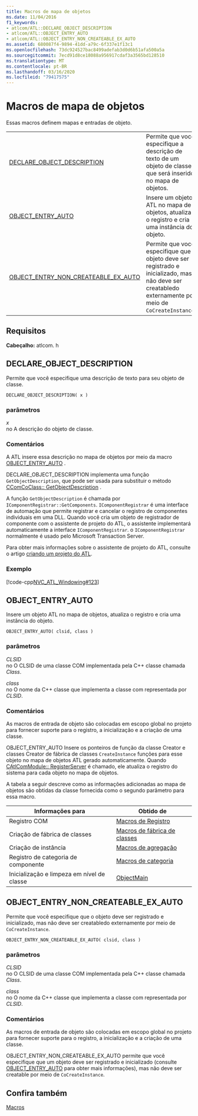 ```yaml
---
title: Macros de mapa de objetos
ms.date: 11/04/2016
f1_keywords:
- atlcom/ATL::DECLARE_OBJECT_DESCRIPTION
- atlcom/ATL::OBJECT_ENTRY_AUTO
- atlcom/ATL::OBJECT_ENTRY_NON_CREATEABLE_EX_AUTO
ms.assetid: 680087f4-9894-41dd-a79c-6f337e1f13c1
ms.openlocfilehash: 73dc924527bac8499adefab3d0d6b51afa500a5a
ms.sourcegitcommit: 7ecd91d8ce18088a956917cdaf3a3565bd128510
ms.translationtype: MT
ms.contentlocale: pt-BR
ms.lasthandoff: 03/16/2020
ms.locfileid: "79417575"
---
```

# <a name="object-map-macros"></a>Macros de mapa de objetos

Essas macros definem mapas e entradas de objeto.

|||
|-|-|
|[DECLARE_OBJECT_DESCRIPTION](#declare_object_description)|Permite que você especifique a descrição de texto de um objeto de classe, que será inserido no mapa de objetos.|
|[OBJECT_ENTRY_AUTO](#object_entry_auto)|Insere um objeto ATL no mapa de objetos, atualiza o registro e cria uma instância do objeto.|
|[OBJECT_ENTRY_NON_CREATEABLE_EX_AUTO](#object_entry_non_createable_ex_auto)|Permite que você especifique que o objeto deve ser registrado e inicializado, mas não deve ser creatabledo externamente por meio de `CoCreateInstance`.|

## <a name="requirements"></a>Requisitos

**Cabeçalho:** atlcom. h

##  <a name="declare_object_description"></a>DECLARE_OBJECT_DESCRIPTION

Permite que você especifique uma descrição de texto para seu objeto de classe.

```
DECLARE_OBJECT_DESCRIPTION( x )
```

### <a name="parameters"></a>parâmetros

*x*<br/>
no A descrição do objeto de classe.

### <a name="remarks"></a>Comentários

A ATL insere essa descrição no mapa de objetos por meio da macro [OBJECT_ENTRY_AUTO](#object_entry_auto) .

DECLARE_OBJECT_DESCRIPTION implementa uma função `GetObjectDescription`, que pode ser usada para substituir o método [CComCoClass:: GetObjectDescription](ccomcoclass-class.md#getobjectdescription) .

A função `GetObjectDescription` é chamada por `IComponentRegistrar::GetComponents`. `IComponentRegistrar` é uma interface de automação que permite registrar e cancelar o registro de componentes individuais em uma DLL. Quando você cria um objeto de registrador de componente com o assistente de projeto do ATL, o assistente implementará automaticamente a interface `IComponentRegistrar`. o `IComponentRegistrar` normalmente é usado pelo Microsoft Transaction Server.

Para obter mais informações sobre o assistente de projeto do ATL, consulte o artigo [criando um projeto do ATL](../../atl/reference/creating-an-atl-project.md).

### <a name="example"></a>Exemplo

[!code-cpp[NVC_ATL_Windowing#123](../../atl/codesnippet/cpp/object-map-macros_1.h)]

##  <a name="object_entry_auto"></a>OBJECT_ENTRY_AUTO

Insere um objeto ATL no mapa de objetos, atualiza o registro e cria uma instância do objeto.

```
OBJECT_ENTRY_AUTO( clsid, class )
```

### <a name="parameters"></a>parâmetros

*CLSID*<br/>
no O CLSID de uma classe COM implementada pela C++ classe chamada *Class*.

*class*<br/>
no O nome da C++ classe que implementa a classe com representada por *CLSID*.

### <a name="remarks"></a>Comentários

As macros de entrada de objeto são colocadas em escopo global no projeto para fornecer suporte para o registro, a inicialização e a criação de uma classe.

OBJECT_ENTRY_AUTO Insere os ponteiros de função da classe Creator e classes Creator de fábrica de classes `CreateInstance` funções para esse objeto no mapa de objetos ATL gerado automaticamente. Quando [CAtlComModule:: RegisterServer](catlcommodule-class.md#registerserver) é chamado, ele atualiza o registro do sistema para cada objeto no mapa de objetos.

A tabela a seguir descreve como as informações adicionadas ao mapa de objetos são obtidas da classe fornecida como o segundo parâmetro para essa macro.

|Informações para|Obtido de|
|---------------------|-------------------|
|Registro COM|[Macros de Registro](../../atl/reference/registry-macros.md)|
|Criação de fábrica de classes|[Macros de fábrica de classes](../../atl/reference/aggregation-and-class-factory-macros.md)|
|Criação de instância|[Macros de agregação](../../atl/reference/aggregation-and-class-factory-macros.md)|
|Registro de categoria de componente|[Macros de categoria](../../atl/reference/category-macros.md)|
|Inicialização e limpeza em nível de classe|[ObjectMain](ccomobjectrootex-class.md#objectmain)|

##  <a name="object_entry_non_createable_ex_auto"></a>OBJECT_ENTRY_NON_CREATEABLE_EX_AUTO

Permite que você especifique que o objeto deve ser registrado e inicializado, mas não deve ser creatabledo externamente por meio de `CoCreateInstance`.

```
OBJECT_ENTRY_NON_CREATEABLE_EX_AUTO( clsid, class )
```

### <a name="parameters"></a>parâmetros

*CLSID*<br/>
no O CLSID de uma classe COM implementada pela C++ classe chamada *Class*.

*class*<br/>
no O nome da C++ classe que implementa a classe com representada por *CLSID*.

### <a name="remarks"></a>Comentários

As macros de entrada de objeto são colocadas em escopo global no projeto para fornecer suporte para o registro, a inicialização e a criação de uma classe.

OBJECT_ENTRY_NON_CREATEABLE_EX_AUTO permite que você especifique que um objeto deve ser registrado e inicializado (consulte [OBJECT_ENTRY_AUTO](#object_entry_auto) para obter mais informações), mas não deve ser creatable por meio de `CoCreateInstance`.

## <a name="see-also"></a>Confira também

[Macros](../../atl/reference/atl-macros.md)
